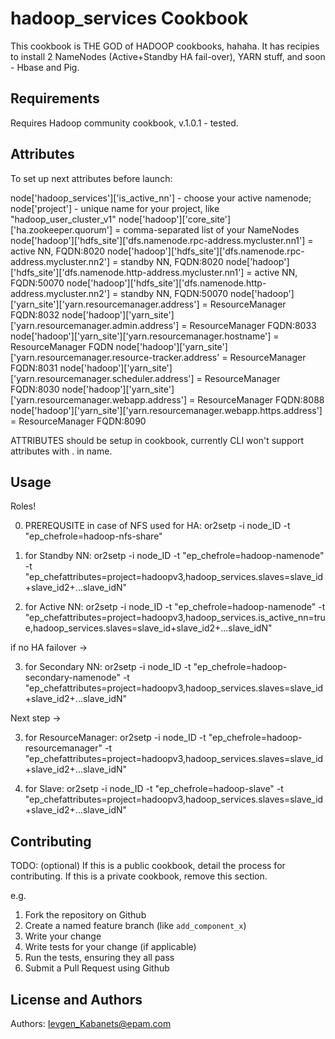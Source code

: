 hadoop_services Cookbook
========================
This cookbook is THE GOD of HADOOP cookbooks, hahaha.
It has recipies to install 2 NameNodes (Active+Standby HA fail-over), YARN stuff, and soon - Hbase and Pig.

Requirements
------------
Requires Hadoop community cookbook, v.1.0.1 - tested.

Attributes
----------
To set up next attributes before launch:

node['hadoop_services']['is_active_nn'] - choose your active namenode;
node['project'] - unique name for your project, like "hadoop_user_cluster_v1"
node['hadoop']['core_site']['ha.zookeeper.quorum'] = comma-separated list of your NameNodes
node['hadoop']['hdfs_site']['dfs.namenode.rpc-address.mycluster.nn1'] = active NN, FQDN:8020
node['hadoop']['hdfs_site']['dfs.namenode.rpc-address.mycluster.nn2'] = standby NN, FQDN:8020
node['hadoop']['hdfs_site']['dfs.namenode.http-address.mycluster.nn1'] = active NN, FQDN:50070 
node['hadoop']['hdfs_site']['dfs.namenode.http-address.mycluster.nn2'] = standby NN, FQDN:50070
node['hadoop']['yarn_site']['yarn.resourcemanager.address'] = ResourceManager FQDN:8032
node['hadoop']['yarn_site']['yarn.resourcemanager.admin.address'] = ResourceManager FQDN:8033
node['hadoop']['yarn_site']['yarn.resourcemanager.hostname'] = ResourceManager FQDN
node['hadoop']['yarn_site']['yarn.resourcemanager.resource-tracker.address' = ResourceManager FQDN:8031
node['hadoop']['yarn_site']['yarn.resourcemanager.scheduler.address'] = ResourceManager FQDN:8030
node['hadoop']['yarn_site']['yarn.resourcemanager.webapp.address'] = ResourceManager FQDN:8088
node['hadoop']['yarn_site']['yarn.resourcemanager.webapp.https.address'] = ResourceManager FQDN:8090

ATTRIBUTES should be setup in cookbook, currently CLI won't support attributes with . in name.

Usage
-----
Roles!

0. PREREQUSITE in case of NFS used for HA: or2setp -i node_ID -t "ep_chefrole=hadoop-nfs-share" 

1. for Standby NN: or2setp -i node_ID -t "ep_chefrole=hadoop-namenode" -t "ep_chefattributes=project=hadoopv3,hadoop_services.slaves=slave_id+slave_id2+...slave_idN"

2. for Active NN: or2setp -i node_ID -t "ep_chefrole=hadoop-namenode" -t "ep_chefattributes=project=hadoopv3,hadoop_services.is_active_nn=true,hadoop_services.slaves=slave_id+slave_id2+...slave_idN"

if no HA failover -> 

3. for Secondary NN: or2setp -i node_ID -t "ep_chefrole=hadoop-secondary-namenode" -t "ep_chefattributes=project=hadoopv3,hadoop_services.slaves=slave_id+slave_id2+...slave_idN"

Next step ->

3. for ResourceManager: or2setp -i node_ID -t "ep_chefrole=hadoop-resourcemanager" -t "ep_chefattributes=project=hadoopv3,hadoop_services.slaves=slave_id+slave_id2+...slave_idN"

4. for Slave: or2setp -i node_ID -t "ep_chefrole=hadoop-slave" -t "ep_chefattributes=project=hadoopv3,hadoop_services.slaves=slave_id+slave_id2+...slave_idN"


Contributing
------------
TODO: (optional) If this is a public cookbook, detail the process for contributing. If this is a private cookbook, remove this section.

e.g.
1. Fork the repository on Github
2. Create a named feature branch (like `add_component_x`)
3. Write your change
4. Write tests for your change (if applicable)
5. Run the tests, ensuring they all pass
6. Submit a Pull Request using Github

License and Authors
-------------------
Authors: Ievgen_Kabanets@epam.com
